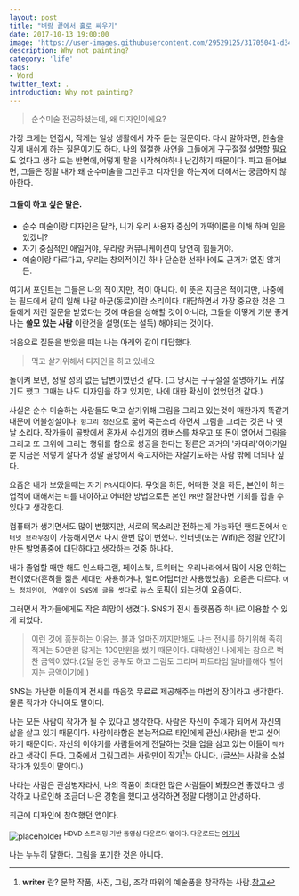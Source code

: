 ```yaml
---
layout: post
title: "벼랑 끝에서 홀로 싸우기"
date: 2017-10-13 19:00:00
image: 'https://user-images.githubusercontent.com/29529125/31705041-d344fc48-b41e-11e7-8c8a-c599a103b2e2.jpg'
description: Why not painting?
category: 'life'
tags:
- Word
twitter_text: .
introduction: Why not painting?
---
```


> 순수미술 전공하셨는데, 왜 디자인이에요? 

가장 크게는 면접시, 작게는 일상 생활에서 자주 듣는 질문이다. 
다시 말하자면, 한숨을 깊게 내쉬게 하는 질문이기도 하다. 
나의 절절한 사연을 그들에게 구구절절 설명할 필요도 없다고 생각 드는 반면에,어떻게 말을 시작해야하나 난감하기 때문이다.
파고 들어보면, 그들은 정말 내가 왜 순수미술을 그만두고 디자인을 하는지에 대해서는 궁금하지 않아한다.

#### 그들이 하고 싶은 말은.
- 순수 미술이랑 디자인은 달라, 니가 우리 사용자 중심의 개떡이론을 이해 하며 일을 있겠니?
- 자기 중심적인 애일거야, 우리랑 커뮤니케이션이 당연히 힘들거야.
- 예술이랑 다르다고, 우리는 창의적이긴 하나 단순한 선하나에도 근거가 없진 않거든.

여기서 포인트는 그들은 나의 적이지만, 적이 아니다. 이 뜻은 지금은 적이지만, 나중에는 필드에서 같이 일해 나갈 아군(동료)이란 소리이다.
대답하면서 가장 중요한 것은 그들에게 저런 질문을 받았다는 것에 마음을 상해할 것이 아니라, 그들을 어떻게 기분 좋게 나는 **쓸모 있는 사람** 이란것을 설명(또는 설득) 해야되는 것이다.

처음으로 질문을 받았을 때는 나는 아래와 같이 대답했다.
> 먹고 살기위해서 디자인을 하고 있네요

돌이켜 보면, 정말 성의 없는 답변이였던것 같다. (그 당시는 구구절절 설명하기도 귀찮기도 했고 그때는 나도 디자인을 하고 있지만, 나에 대한 확신이 없었던것 같다.)

사실은 순수 미술하는 사람들도 먹고 살기위해 그림을 그리고 있는것이 매한가지 똑같기 때문에 어불성설이다. `헝그리 정신`으로 굶어 죽는소리 하면서 그림을 그리는 것은 다 옛날 소리다. 작가들이 골방에서 혼자서 수십개의 캠버스를 채우고 또 돈이 없어서 그림을 그리고 또 그위에 그리는 행위를 함으로 성공을 한다는 정론은 과거의 '카더라'이야기일뿐 지금은 저렇게 살다가 정말 골방에서 죽고자하는 자살기도하는 사람 밖에 더되나 싶다.

요즘은 내가 보았을때는 자기 `PR`시대이다. 무엇을 하든, 어떠한 것을 하든, 본인이 하는 업적에 대해서는 `티`를 내야하고 어떠한 방법으로든 본인 `PR`만 잘한다면 기회를 잡을 수 있다고 생각한다. 

컴퓨터가 생기면서도 많이 변했지만, 서로의 목소리만 전하는게 가능하던 핸드폰에서 `인터넷 브라우징`이 가능해지면서 다시 한번 많이 변했다. 인터넷(또는 Wifi)은 정말 인간이 만든 발명품중에 대단하다고 생각하는 것중 하나다. 

내가 졸업할 때만 해도 인스타그램, 페이스북, 트위터는 우리나라에서 많이 사용 안하는 편이였다(흔히들 젊은 세대만 사용하거나, 얼리어답터만 사용했었음). 요즘은 다르다. `어느 정치인이, 연예인이 SNS에 글을 썻다`로 뉴스 토픽이 되는것이 요즘이다.

그러면서 작가들에게도 작은 희망이 생겼다. SNS가 전시 플랫폼중 하나로 이용할 수 있게 되었다. 

> 이런 것에 흥분하는 이유는. 불과 얼마진까지만해도 나는 전시를 하기위해 족히 적게는 50만원 많게는 100만원을 썼기 때문이다. 대학생인 나에게는 참으로 벅찬 금액이였다.(2달 동안 공부도 하고 그림도 그리며 파트타임 알바를해야 벌어지는 금액이기에.)

SNS는 가난한 이들이게 전시를 마음껏 무료로 제공해주는 마법의 장이라고 생각한다. 물론 작가가 아니여도 말이다.

나는 모든 사람이 작가가 될 수 있다고 생각한다. 사람은 자신이 주체가 되어서 자신의 삶을 살고 있기 때문이다. 사람이라함은 본능적으로 타인에게 관심(사랑)을 받고 싶어 하기 때문이다. 자신의 이야기를 사람들에게 전달하는 것을 업을 삼고 있는 이들이 `작가` 라고 생각이 든다. 그중에서 그림그리는 사람만이 작가[^writer]는 아니다. (글쓰는 사람을 소설 작가가 있듯이 말이다.)

나라는 사람은 관심병자라서, 나의 작품이 최대한 많은 사람들이 봐줬으면 좋겠다고 생각하고 나로인해 조금더 나은 경험을 했다고 생각하면 정말 다행이고 안녕하다.

최근에 디자인에 참여했던 앱이다.

![placeholder](images.githubusercontent.com/29529125/31707826-559624f2-b428-11e7-8dbe-8561252ab4bf.png)
<sup>HDVD 스트리밍 기반 동영상 다운로더 앱이다. 다운로드는 [여기서](https://rte4a.app.goo.gl/jdF1) </sup>


나는 누누히 말한다. 그림을 포기한 것은 아니다.




[^writer]: **writer** 란? 문학 작품, 사진, 그림, 조각 따위의 예술품을 창작하는 사람.[참고](http://krdic.naver.com/detail.nhn?docid=31904000)



